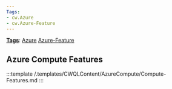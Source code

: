 ```yaml
---
Tags:
- cw.Azure
- cw.Azure-Feature
---
```

[**Tags**](/Tags): [Azure](/Tags/Azure)  [Azure-Feature](/Tags/Azure%2DFeature) 

## Azure Compute Features

:::template /.templates/CWQLContent/AzureCompute/Compute-Features.md
:::







